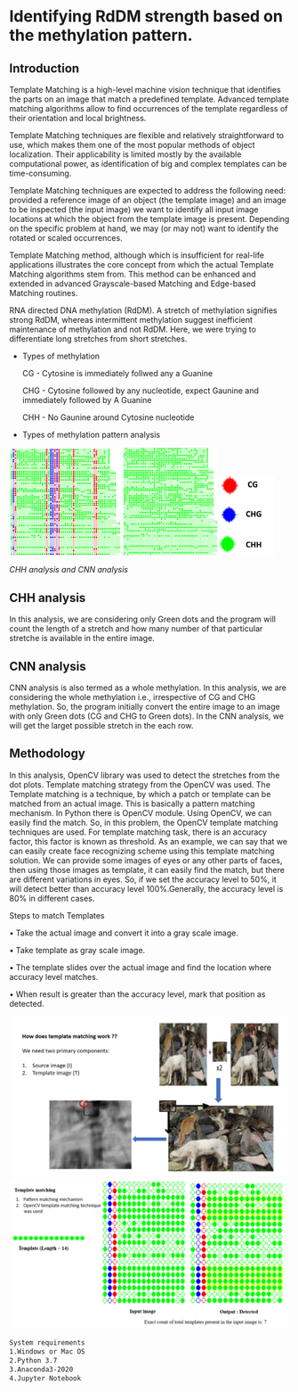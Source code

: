 # Identifying RdDM strength based on the methylation pattern.

## Introduction

Template Matching is a high-level machine vision technique that identifies the parts on an image that match a predefined template. Advanced template matching algorithms allow to find occurrences of the template regardless of their orientation and local brightness.

Template Matching techniques are flexible and relatively straightforward to use, which makes them one of the most popular methods of object localization. Their applicability is limited mostly by the available computational power, as identification of big and complex templates can be time-consuming.

Template Matching techniques are expected to address the following need: provided a reference image of an object (the template image) and an image to be inspected (the input image) we want to identify all input image locations at which the object from the template image is present. Depending on the specific problem at hand, we may (or may not) want to identify the rotated or scaled occurrences.

Template Matching method, although which is insufficient for real-life applications illustrates the core concept from which the actual Template Matching algorithms stem from. This method can be  enhanced and extended in advanced Grayscale-based Matching and Edge-based Matching routines.


RNA directed DNA methylation (RdDM). A stretch of methylation signifies strong RdDM, whereas intermittent methylation 
suggest inefficient maintenance of methylation and not RdDM. Here, we were trying to differentiate long stretches from short stretches.

* Types of methylation

  CG - Cytosine is immediately follwed any a Guanine
  
  CHG - Cytosine followed by any nucleotide, expect Gaunine and immediately followed by A Guanine
  
  CHH - No Gaunine around Cytosine nucleotide
  

* Types of methylation pattern analysis

<p float="left">
  <img src="Samples/Picture1.png" width="200"/>
  <img src="Samples/Picture3.png" width="170" /> 
  <img src="Samples/Picture4.png" width="100" /> 
</p>
<p>
    <em>CHH analysis and CNN analysis</em>
</p>

## CHH analysis
In this analysis, we are considering only Green dots and the program will count the length of a stretch and how many number of that particular stretche is available in the entire image.

## CNN analysis
CNN analysis is also termed as a whole methylation. In this analysis, we are considering the whole methylation i.e., irrespective of CG and CHG methylation. So, the program initially convert the entire image to an image with only Green dots (CG and CHG to Green dots). In the CNN analysis, we will get the larget possible stretch in the each row.

## Methodology

In this analysis, OpenCV library was used to detect the stretches from the dot plots. Template matching strategy from the OpenCV was used.
The Template matching is a technique, by which a patch or template can be matched from an actual image. This is basically a pattern matching mechanism.
In Python there is OpenCV module. Using OpenCV, we can easily find the match. So, in this problem, the OpenCV template matching techniques are used.
For template matching task, there is an accuracy factor, this factor is known as threshold. As an example, we can say that we can easily create face recognizing scheme using this template matching solution. We can provide some images of eyes or any other parts of faces, then using those images as template, it can easily find the match, but there are different variations in eyes. So, if we set the accuracy level to 50%, it will detect better than accuracy level 100%.Generally, the accuracy level is 80% in different cases.

Steps to match Templates

•	Take the actual image and convert it into a gray scale image.

•	Take template as gray scale image.

•	The template slides over the actual image and find the location where accuracy level matches.

•	When result is greater than the accuracy level, mark that position as detected.

<p float="left">
  <img src="Samples/Picture8.PNG" width="500"/>
  <img src="Samples/Picture9.PNG" width="500"/>
</p>

```
System requirements
1.Windows or Mac OS
2.Python 3.7
3.Anaconda3-2020
4.Jupyter Notebook

```






